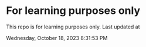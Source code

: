 # For learning purposes only
This repo is for learning purposes only.
Last updated at

Wednesday, October 18, 2023 8:31:53 PM

